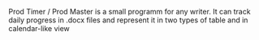 Prod Timer / Prod Master is a small programm for any writer. It can track daily progress in .docx files and represent it in two types of table and in calendar-like view
